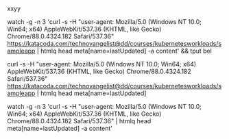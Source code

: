 xxyy

watch -g -n 3 'curl  -s -H "user-agent: Mozilla/5.0 (Windows NT 10.0; Win64; x64) AppleWebKit/537.36 (KHTML, like Gecko) Chrome/88.0.4324.182 Safari/537.36" https://katacoda.com/technovangelist@dd/courses/kubernetesworkloads/sampleapp | htmlq head meta[name=lastUpdated] -a content' && tput bel


curl  -s -H "user-agent: Mozilla/5.0 (Windows NT 10.0; Win64; x64) AppleWebKit/537.36 (KHTML, like Gecko) Chrome/88.0.4324.182 Safari/537.36" https://katacoda.com/technovangelist@dd/courses/kubernetesworkloads/sampleapp | htmlq head meta[name=lastUpdated] 


watch -g -n 3 'curl  -s -H "user-agent: Mozilla/5.0 (Windows NT 10.0; Win64; x64) AppleWebKit/537.36 (KHTML, like Gecko) Chrome/88.0.4324.182 Safari/537.36" <my katacoda scenario url> | htmlq head meta[name=lastUpdated] -a content'